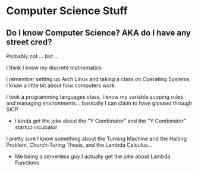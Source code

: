 # Computer Science Stuff

## Do I know Computer Science? AKA do I have any street cred?

Probably not ... but ...

I think I know my discrete mathematics

I remember setting up Arch Linux and taking a class on Operating Systems, I know a little bit about how computers work

I took a programming languages class, I know my variable scoping rules and managing environments... basically I can claim to have glossed through SICP
  
  - I kinda get the joke about the "Y Combinator" and the "Y Combinator" startup incubator

I pretty sure I know something about the Turning Machine and the Halting Problem, Church-Turing Thesis, and the Lambda Calculus...
  
  - Me being a serverless guy I actually get the joke about Lambda Functions
